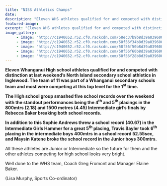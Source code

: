 ```yaml
---
title: "NISS Athletics Champs"
date: 
description: "Eleven WHS athletes qualified for and competed with distinction at last weekend’s North Island secondary school athletics on 8 & 9 April in Inglewood."
featured-image: 
excerpt: "Eleven WHS athletes qualified for and competed with distinction at last weekend’s North Island secondary school athletics on 8 & 9 April in Inglewood."
image_gallery:
     - image: "http://c1940652.r52.cf0.rackcdn.com/58ec37b9b8d39a0396000262/NISS-Champs-in-Inglewood-8-April-2017.jpg"
     - image: "http://c1940652.r52.cf0.rackcdn.com/58f56f34b8d39a0396000502/Rebecca-baker-running.jpg"
     - image: "http://c1940652.r52.cf0.rackcdn.com/58f56f50b8d39a0396000506/Sophie-Andrews-2.jpg"
     - image: "http://c1940652.r52.cf0.rackcdn.com/58f56f60b8d39a0396000508/Sophie-Andrews.jpg"
     - image: "http://c1940652.r52.cf0.rackcdn.com/58f56f28b8d39a0396000500/boy-running.jpg"
---
```


<p><strong>Eleven Whanganui High school athletes qualified for and competed with distinction at last weekend&rsquo;s North Island secondary school athletics in Inglewood. The team of 11 was part of a Whanganui secondary schools team and most were competing at this top level for the 1<sup>st</sup> time.</strong></p>
<p><strong>The High school group smashed five school records over the weekend with the standout performances being the 4<sup>th</sup> and 5<sup>th</sup> placings in the 800mtrs (2.18) and 1500 metres (4.45) Intermediate girl&rsquo;s finals by Rebecca Baker breaking both school records.</strong></p>
<p><strong>In addition to this Sophie Andrews threw a school record (40.67) in the Intermediate Girls Hammer for a great 5<sup>th</sup> placing, Travis Bayler took 6<sup>th</sup> placing in the intermediate boys 400mtrs in a school record 52.55sec, and Maysin Katene broke the school record in the Junior boys 300mtrs.</strong></p>
<p>All these athletes are Junior or Intermediate so the future for them and the other athletes competing for high school looks very bright.</p>
<p><span>Well done to the WHS team, Coach Greg Fromont and Manager Elaine Baker.</span></p>
<p>(Lisa Murphy, Sports Co-ordinator)</p>

